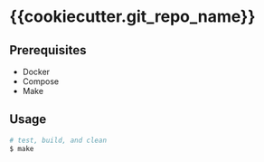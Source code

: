 # {{cookiecutter.git_repo_name}}

## Prerequisites

- Docker
- Compose
- Make

## Usage

```bash
# test, build, and clean
$ make
```